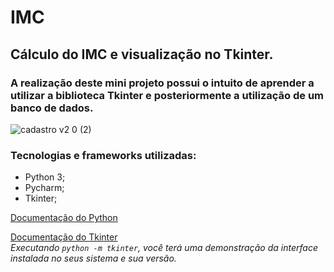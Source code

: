 # IMC
## Cálculo do IMC e visualização no Tkinter.
### A realização deste mini projeto possui o intuito de aprender a utilizar a biblioteca Tkinter e posteriormente a utilização de um banco de dados.
![cadastro v2 0 (2)](https://user-images.githubusercontent.com/70722802/116914664-64349d00-ac21-11eb-96dc-b5a8f52e0377.png)



### Tecnologias e frameworks utilizadas:
- Python 3;
- Pycharm;
- Tkinter;

[Documentação do Python](https://docs.python.org/3/)

[Documentação do Tkinter](https://docs.python.org/pt-br/3/library/tk.html)                       
*Executando ```python -m tkinter```, você terá uma demonstração da interface instalada no seus sistema e sua versão.*
